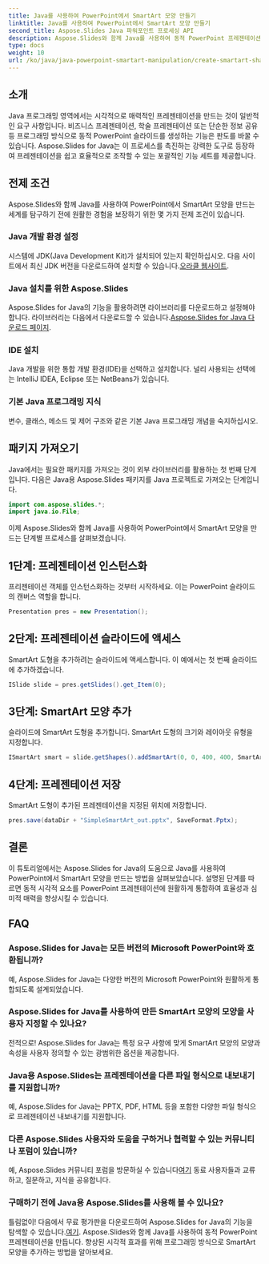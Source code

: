 ```yaml
---
title: Java를 사용하여 PowerPoint에서 SmartArt 모양 만들기
linktitle: Java를 사용하여 PowerPoint에서 SmartArt 모양 만들기
second_title: Aspose.Slides Java 파워포인트 프로세싱 API
description: Aspose.Slides와 함께 Java를 사용하여 동적 PowerPoint 프레젠테이션을 만듭니다. 향상된 시각적 효과를 위해 프로그래밍 방식으로 SmartArt 모양을 추가하는 방법을 알아보세요.
type: docs
weight: 10
url: /ko/java/java-powerpoint-smartart-manipulation/create-smartart-shape-powerpoint-java/
---
```

## 소개
Java 프로그래밍 영역에서는 시각적으로 매력적인 프레젠테이션을 만드는 것이 일반적인 요구 사항입니다. 비즈니스 프레젠테이션, 학술 프레젠테이션 또는 단순한 정보 공유 등 프로그래밍 방식으로 동적 PowerPoint 슬라이드를 생성하는 기능은 판도를 바꿀 수 있습니다. Aspose.Slides for Java는 이 프로세스를 촉진하는 강력한 도구로 등장하여 프레젠테이션을 쉽고 효율적으로 조작할 수 있는 포괄적인 기능 세트를 제공합니다.
## 전제 조건
Aspose.Slides와 함께 Java를 사용하여 PowerPoint에서 SmartArt 모양을 만드는 세계를 탐구하기 전에 원활한 경험을 보장하기 위한 몇 가지 전제 조건이 있습니다.
### Java 개발 환경 설정
 시스템에 JDK(Java Development Kit)가 설치되어 있는지 확인하십시오. 다음 사이트에서 최신 JDK 버전을 다운로드하여 설치할 수 있습니다.[오라클 웹사이트](https://www.oracle.com/java/technologies/javase-downloads.html).
### Java 설치를 위한 Aspose.Slides
 Aspose.Slides for Java의 기능을 활용하려면 라이브러리를 다운로드하고 설정해야 합니다. 라이브러리는 다음에서 다운로드할 수 있습니다.[Aspose.Slides for Java 다운로드 페이지](https://releases.aspose.com/slides/java/).
### IDE 설치
Java 개발을 위한 통합 개발 환경(IDE)을 선택하고 설치합니다. 널리 사용되는 선택에는 IntelliJ IDEA, Eclipse 또는 NetBeans가 있습니다.
### 기본 Java 프로그래밍 지식
변수, 클래스, 메소드 및 제어 구조와 같은 기본 Java 프로그래밍 개념을 숙지하십시오.

## 패키지 가져오기
Java에서는 필요한 패키지를 가져오는 것이 외부 라이브러리를 활용하는 첫 번째 단계입니다. 다음은 Java용 Aspose.Slides 패키지를 Java 프로젝트로 가져오는 단계입니다.

```java
import com.aspose.slides.*;
import java.io.File;
```
이제 Aspose.Slides와 함께 Java를 사용하여 PowerPoint에서 SmartArt 모양을 만드는 단계별 프로세스를 살펴보겠습니다.
## 1단계: 프레젠테이션 인스턴스화
프리젠테이션 객체를 인스턴스화하는 것부터 시작하세요. 이는 PowerPoint 슬라이드의 캔버스 역할을 합니다.
```java
Presentation pres = new Presentation();
```
## 2단계: 프레젠테이션 슬라이드에 액세스
SmartArt 도형을 추가하려는 슬라이드에 액세스합니다. 이 예에서는 첫 번째 슬라이드에 추가하겠습니다.
```java
ISlide slide = pres.getSlides().get_Item(0);
```
## 3단계: SmartArt 모양 추가
슬라이드에 SmartArt 도형을 추가합니다. SmartArt 도형의 크기와 레이아웃 유형을 지정합니다.
```java
ISmartArt smart = slide.getShapes().addSmartArt(0, 0, 400, 400, SmartArtLayoutType.BasicBlockList);
```
## 4단계: 프레젠테이션 저장
SmartArt 도형이 추가된 프레젠테이션을 지정된 위치에 저장합니다.
```java
pres.save(dataDir + "SimpleSmartArt_out.pptx", SaveFormat.Pptx);
```

## 결론
이 튜토리얼에서는 Aspose.Slides for Java의 도움으로 Java를 사용하여 PowerPoint에서 SmartArt 모양을 만드는 방법을 살펴보았습니다. 설명된 단계를 따르면 동적 시각적 요소를 PowerPoint 프레젠테이션에 원활하게 통합하여 효율성과 심미적 매력을 향상시킬 수 있습니다.
## FAQ
### Aspose.Slides for Java는 모든 버전의 Microsoft PowerPoint와 호환됩니까?
예, Aspose.Slides for Java는 다양한 버전의 Microsoft PowerPoint와 원활하게 통합되도록 설계되었습니다.
### Aspose.Slides for Java를 사용하여 만든 SmartArt 모양의 모양을 사용자 지정할 수 있나요?
전적으로! Aspose.Slides for Java는 특정 요구 사항에 맞게 SmartArt 모양의 모양과 속성을 사용자 정의할 수 있는 광범위한 옵션을 제공합니다.
### Java용 Aspose.Slides는 프레젠테이션을 다른 파일 형식으로 내보내기를 지원합니까?
예, Aspose.Slides for Java는 PPTX, PDF, HTML 등을 포함한 다양한 파일 형식으로 프레젠테이션 내보내기를 지원합니다.
### 다른 Aspose.Slides 사용자와 도움을 구하거나 협력할 수 있는 커뮤니티나 포럼이 있습니까?
 예, Aspose.Slides 커뮤니티 포럼을 방문하실 수 있습니다[여기](https://forum.aspose.com/c/slides/11) 동료 사용자들과 교류하고, 질문하고, 지식을 공유합니다.
### 구매하기 전에 Java용 Aspose.Slides를 사용해 볼 수 있나요?
 틀림없이! 다음에서 무료 평가판을 다운로드하여 Aspose.Slides for Java의 기능을 탐색할 수 있습니다.[여기](https://releases.aspose.com/).
Aspose.Slides와 함께 Java를 사용하여 동적 PowerPoint 프레젠테이션을 만듭니다. 향상된 시각적 효과를 위해 프로그래밍 방식으로 SmartArt 모양을 추가하는 방법을 알아보세요.